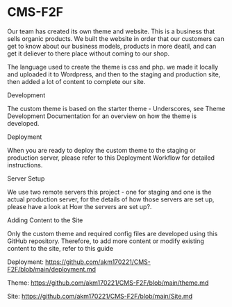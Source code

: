 # CMS-F2F
Our team has created its own theme and website. This is a business that sells organic products. We built the website in order that our customers can get to know about our business models, products in more deatil, and can get it deliever to there place without coming to our shop.

The language used to create the theme is css and php. we made it locally and uploaded it to Wordpress, and then to the staging and production site, then added a lot of content to complete our site.

Development

The custom theme is based on the starter theme - Underscores, see Theme Development Documentation for an overview on how the theme is developed.

Deployment

When you are ready to deploy the custom theme to the staging or production server, please refer to this Deployment Workflow for detailed instructions.

Server Setup

We use two remote servers this project - one for staging and one is the actual production server, for the details of how those servers are set up, please have a look at How the servers are set up?.

Adding Content to the Site

Only the custom theme and required config files are developed using this GitHub repository. Therefore, to add more content or modify existing content to the site, refer to this guide

Deployment: https://github.com/akm170221/CMS-F2F/blob/main/deployment.md 

Theme: https://github.com/akm170221/CMS-F2F/blob/main/theme.md

Site: https://github.com/akm170221/CMS-F2F/blob/main/Site.md
